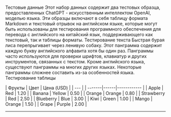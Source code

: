 Тестовые данные
Этот набор данных содержит два тестовых образца, предоставленных ChatGPT - искусственным интеллектом OpenAI, моделью языка.
Эти образцы включают в себя таблицу формата Markdown и текстовый отрывок на английском языке, которые могут быть использованы для тестирования программного обеспечения для перевода с английского на китайский язык, поддерживающего как текстовый, так и таблицы форматы.
Тестирование текста
Быстрая бурая лиса перепрыгивает через ленивую собаку. Этот панграмма содержит каждую букву английского алфавита хотя бы один раз. Панграммы часто используются для проверки шрифтов, клавиатур и других инструментов, связанных с текстом. Кроме английского языка, существуют панграммы на многих других языках. Некоторые панграммы сложнее составить из-за особенностей языка.
Тестирование таблицы

| Фрукты | Цвет | Цена (USD) |
| --- |
| -------|------|------------ |
| Apple | Red | 1.20 |
| Banana | Yellow | 0.50 |
| Orange | Orange | 0.80 |
| Strawberry | Red | 2.50 |
| Blueberry | Blue | 3.00 |
| Kiwi | Green | 1.00 |
| Mango | Orange | 1.50 |
| Grape | Purple | 2.00 |

---

